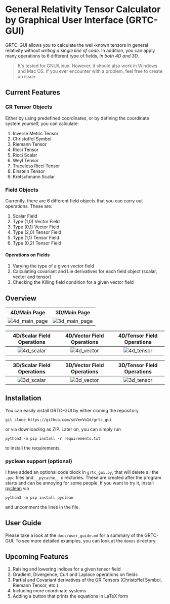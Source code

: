 # General Relativity Tensor Calculator by Graphical User Interface (GRTC-GUI)

GRTC-GUI allows you to calculate the well-known tensors in general relativity without *writing a single line of code*. In addition, you can apply many operations to 6 different type of fields, *in both 4D and 3D*.

> It's tested for GNU/Linux. However, it should also work in Windows and Mac OS. If you ever encounter with a problem, feel free to create an issue.

## Current Features

### GR Tensor Objects

Either by using predefined coordinates, or by defining the coordinate system yourself, you can calculate:

1. Inverse Metric Tensor
2. Christoffel Symbol
3. Riemann Tensor
4. Ricci Tensor
5. Ricci Scalar
6. Weyl Tensor
7. Traceless Ricci Tensor
8. Einstein Tensor
9. Kretschmann Scalar

### Field Objects

Currently, there are 6 different field objects that you can carry out operations. These are:

1. Scalar Field
2. Type (1,0) Vector Field
3. Type (0,1) Vector Field
4. Type (2,0) Tensor Field
5. Type (1,1) Tensor Field
6. Type (0,2) Tensor Field

#### Operations on Fields

1. Varying the type of a given vector field
2. Calculating covariant and Lie derivatives for each field object (scalar, vector and tensor)
3. Checking the Killing field condition for a given vector field

## Overview

4D/Main Page          |  3D/Main Page
:-------------------------:|:-------------------------:
![4d_main_page](https://user-images.githubusercontent.com/45866787/212466258-6e10713a-6235-45a0-babe-010e1f0444be.png)  |  ![3d_main_page](https://user-images.githubusercontent.com/45866787/212466276-ced0e2eb-ce5e-4f3a-966a-f5f286252e72.png)

4D/Scalar Field Operations        |  4D/Vector Field Operations       | 4D/Tensor Field Operations
:-------------------------:|:-------------------------:|:-------------------------:
![4d_scalar](https://user-images.githubusercontent.com/45866787/212466315-315a6269-d84f-4bd3-92a1-e0d64e21742e.png)  |  ![4d_vector](https://user-images.githubusercontent.com/45866787/212466320-5d5e31a0-8c1d-49d6-a928-f844c7cf04c1.png)   |  ![4d_tensor](https://user-images.githubusercontent.com/45866787/212466322-8f25f5a5-8345-4b71-98ef-721c7eaa0c92.png)

3D/Scalar Field Operations        |  3D/Vector Field Operations       | 3D/Tensor Field Operations
:-------------------------:|:-------------------------:|:-------------------------:
![3d_scalar](https://user-images.githubusercontent.com/45866787/212533742-ed8e4dba-4274-4fe0-8006-3394c81df32f.png) | ![3d_vector](https://user-images.githubusercontent.com/45866787/212533751-feb4b063-5923-4536-bcc1-708a9a6b22be.png) | ![3d_tensor](https://user-images.githubusercontent.com/45866787/212533758-36e05917-8753-4aa0-931f-9a66c8c7f6f5.png)

## Installation

You can easily install GRTC-GUI by either cloning the repository

    git clone https://github.com/seVenVo1d/grtc_gui

or via downloading as ZIP. Later on, you can simply run

    python3 -m pip install -r requirements.txt

to install the requirements.

### pyclean support (optional)

I have added an optional code block in `grtc_gui.py`, that will delete all the `.pyc` files and `__pycache__` directories. These are created after the program starts and can be annoying for some people. If you want to try it, install [pyclean](https://pypi.org/project/pyclean/) via

    python3 -m pip install pyclean

and uncomment the lines in the file.

## User Guide

Please take a look at the `docs/user_guide.md` for a summary of the GRTC-GUI. To see more detailed examples, you can look at the `demos` directory.

## Upcoming Features

1. Raising and lowering indices for a given tensor field
2. Gradient, Divergence, Curl and Laplace operations on fields
3. Partial and Covariant derivatives of the GR Tensors (Christoffel Symbol, Riemann Tensor, etc.)
4. Including more coordinate systems
5. Adding a button that prints the equations in LaTeX form
